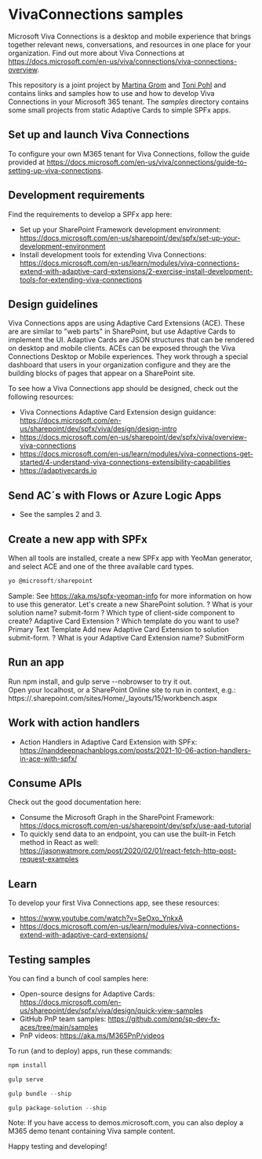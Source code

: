 # VivaConnections samples

Microsoft Viva Connections is a desktop and mobile experience that brings together relevant news, conversations, and resources in one place for your organization. Find out more about Viva Connections at https://docs.microsoft.com/en-us/viva/connections/viva-connections-overview.

This repository is a joint project by [Martina Grom](https://github.com/martinagrom) and [Toni Pohl](https://github.com/tonipohl) and contains links and samples how to use and how to develop Viva Connections in your Microsoft 365 tenant. The *samples* directory contains some small projects from static Adaptive Cards to simple SPFx apps.

## Set up and launch Viva Connections

To configure your own M365 tenant for Viva Connections, follow the guide provided at https://docs.microsoft.com/en-us/viva/connections/guide-to-setting-up-viva-connections.

## Development requirements

Find the requirements to develop a SPFx app here:

- Set up your SharePoint Framework development environment: https://docs.microsoft.com/en-us/sharepoint/dev/spfx/set-up-your-development-environment
- Install development tools for extending Viva Connections: https://docs.microsoft.com/en-us/learn/modules/viva-connections-extend-with-adaptive-card-extensions/2-exercise-install-development-tools-for-extending-viva-connections

## Design guidelines

Viva Connections apps are using Adaptive Card Extensions (ACE). These are are similar to "web parts" in SharePoint, but use Adaptive Cards to implement the UI. Adaptive Cards are JSON structures that can be rendered on desktop and mobile clients. ACEs can be exposed through the Viva Connections Desktop or Mobile experiences. They work through a special dashboard that users in your organization configure and they are the building blocks of pages that appear on a SharePoint site.

To see how a Viva Connections app should be designed, check out the following resources:

- Viva Connections Adaptive Card Extension design guidance: https://docs.microsoft.com/en-us/sharepoint/dev/spfx/viva/design/design-intro
- https://docs.microsoft.com/en-us/sharepoint/dev/spfx/viva/overview-viva-connections 
- https://docs.microsoft.com/en-us/learn/modules/viva-connections-get-started/4-understand-viva-connections-extensibility-capabilities
- https://adaptivecards.io

## Send AC´s with Flows or Azure Logic Apps

- See the samples 2 and 3.

## Create a new app with SPFx

When all tools are installed, create a new SPFx app with YeoMan generator, and select ACE and one of the three available card types.

```powershell
yo @microsoft/sharepoint
```

Sample:
See https://aka.ms/spfx-yeoman-info for more information on how to use this generator.
Let's create a new SharePoint solution.
? What is your solution name? submit-form
? Which type of client-side component to create? Adaptive Card Extension
? Which template do you want to use? Primary Text Template
Add new Adaptive Card Extension to solution submit-form.
? What is your Adaptive Card Extension name? SubmitForm

## Run an app

Run npm install, and gulp serve --nobrowser to try it out.  
Open your localhost, or a SharePoint Online site to run in context, e.g.:  
https://<your-tenantname>.sharepoint.com/sites/Home/_layouts/15/workbench.aspx  

## Work with action handlers

- Action Handlers in Adaptive Card Extension with SPFx: https://nanddeepnachanblogs.com/posts/2021-10-06-action-handlers-in-ace-with-spfx/

## Consume APIs

Check out the good documentation here:

- Consume the Microsoft Graph in the SharePoint Framework: https://docs.microsoft.com/en-us/sharepoint/dev/spfx/use-aad-tutorial
- To quickly send data to an endpoint, you can use the built-in Fetch method in React as well: https://jasonwatmore.com/post/2020/02/01/react-fetch-http-post-request-examples

## Learn

To develop your first Viva Connections app, see these resources:

- https://www.youtube.com/watch?v=SeOxo_YnkxA 
- https://docs.microsoft.com/en-us/learn/modules/viva-connections-extend-with-adaptive-card-extensions/ 

## Testing samples

You can find a bunch of cool samples here:

- Open-source designs for Adaptive Cards: https://docs.microsoft.com/en-us/sharepoint/dev/spfx/viva/design/quick-view-samples
- GitHub PnP team samples: https://github.com/pnp/sp-dev-fx-aces/tree/main/samples
- PnP videos: https://aka.ms/M365PnP/videos 

To run (and to deploy) apps, run these commands:

```powershell
npm install

gulp serve 

gulp bundle --ship

gulp package-solution --ship
```

Note: If you have access to demos.microsoft.com, you can also deploy a M365 demo tenant containing Viva sample content.

Happy testing and developing!

